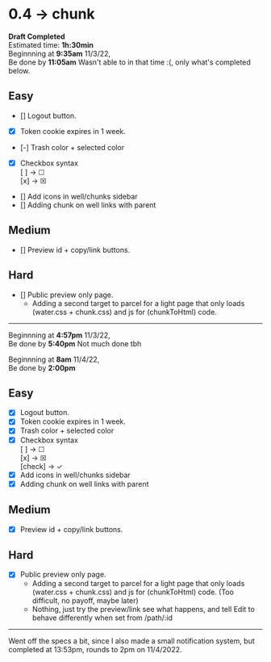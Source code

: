 # 0.4 -> chunk

**Draft Completed**  
Estimated time: **1h:30min**  
Beginnning at **9:35am** 11/3/22,  
Be done by **11:05am**
Wasn't able to in that time :(, only what's completed below.

## Easy
- [] Logout button.
- [x] Token cookie expires in 1 week.
- [-] Trash color + selected color
- [x] Checkbox syntax  
[ ] -> &#x2610;  
[x] -> &#x2612;
- [] Add icons in well/chunks sidebar
- [] Adding chunk on well links with parent

## Medium
- [] Preview id + copy/link buttons.

## Hard
- [] Public preview only page.
  - Adding a second target to parcel for a light page that only loads (water.css + chunk.css) and js for (chunkToHtml) code. 

---
Beginnning at **4:57pm** 11/3/22,  
Be done by **5:40pm**
Not much done tbh

Beginnning at **8am** 11/4/22,  
Be done by **2:00pm**

## Easy
- [x] Logout button.
- [x] Token cookie expires in 1 week.
- [x] Trash color + selected color
- [x] Checkbox syntax  
[ ] -> &#x2610;  
[x] -> &#x2612;  
[check] -> &#x2713;  
- [x] Add icons in well/chunks sidebar
- [x] Adding chunk on well links with parent

## Medium
- [x] Preview id + copy/link buttons.

## Hard
- [x] Public preview only page.
  - Adding a second target to parcel for a light page that only loads (water.css + chunk.css) and js for (chunkToHtml) code.  (Too difficult, no payoff, maybe later)
  - Nothing, just try the preview/link see what happens, and tell Edit to behave differently when set from /path/:id

---  
Went off the specs a bit, since I also made a small notification system, but completed at 13:53pm, rounds to 2pm on 11/4/2022.